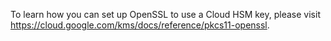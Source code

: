 To learn how you can set up OpenSSL to use a Cloud HSM key, please visit
https://cloud.google.com/kms/docs/reference/pkcs11-openssl.
